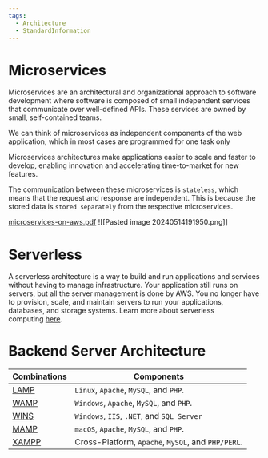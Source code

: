 ```yaml
---
tags:
  - Architecture
  - StandardInformation
---
```


# Microservices

Microservices are an architectural and organizational approach to software development where software is composed of small independent services that communicate over well-defined APIs. These services are owned by small, self-contained teams.

We can think of microservices as independent components of the web application, which in most cases are programmed for one task only

Microservices architectures make applications easier to scale and faster to develop, enabling innovation and accelerating time-to-market for new features.

The communication between these microservices is `stateless`, which means that the request and response are independent. This is because the stored data is `stored separately` from the respective microservices.

[microservices-on-aws.pdf](https://d1.awsstatic.com/whitepapers/microservices-on-aws.pdf)
![[Pasted image 20240514191950.png]]

# Serverless 

A serverless architecture is a way to build and run applications and services without having to manage infrastructure. Your application still runs on servers, but all the server management is done by AWS. You no longer have to provision, scale, and maintain servers to run your applications, databases, and storage systems. Learn more about serverless computing [here](https://aws.amazon.com/serverless/).


# Backend Server Architecture 

| Combinations                                                      | Components                                         |
| ----------------------------------------------------------------- | -------------------------------------------------- |
| [LAMP](https://en.wikipedia.org/wiki/LAMP_(software_bundle))      | `Linux`, `Apache`, `MySQL`, and `PHP`.             |
| [WAMP](https://en.wikipedia.org/wiki/LAMP_(software_bundle)#WAMP) | `Windows`, `Apache`, `MySQL`, and `PHP`.           |
| [WINS](https://en.wikipedia.org/wiki/Solution_stack)              | `Windows`, `IIS`, `.NET`, and `SQL Server`         |
| [MAMP](https://en.wikipedia.org/wiki/MAMP)                        | `macOS`, `Apache`, `MySQL`, and `PHP`.             |
| [XAMPP](https://en.wikipedia.org/wiki/XAMPP)                      | Cross-Platform, `Apache`, `MySQL`, and `PHP/PERL`. |